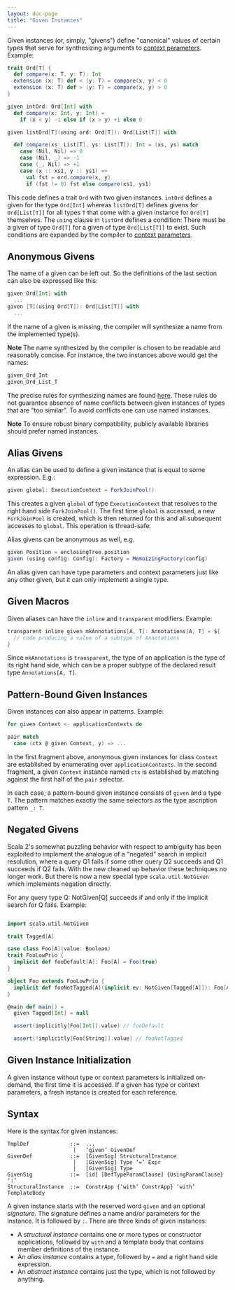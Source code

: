 ```yaml
---
layout: doc-page
title: "Given Instances"
---
```


Given instances (or, simply, "givens") define "canonical" values of certain types
that serve for synthesizing arguments to [context parameters](./using-clauses.html). Example:

```scala
trait Ord[T] {
  def compare(x: T, y: T): Int
  extension (x: T) def < (y: T) = compare(x, y) < 0
  extension (x: T) def > (y: T) = compare(x, y) > 0
}

given intOrd: Ord[Int] with
  def compare(x: Int, y: Int) =
    if (x < y) -1 else if (x > y) +1 else 0

given listOrd[T](using ord: Ord[T]): Ord[List[T]] with

  def compare(xs: List[T], ys: List[T]): Int = (xs, ys) match
    case (Nil, Nil) => 0
    case (Nil, _) => -1
    case (_, Nil) => +1
    case (x :: xs1, y :: ys1) =>
      val fst = ord.compare(x, y)
      if (fst != 0) fst else compare(xs1, ys1)

```
This code defines a trait `Ord` with two given instances. `intOrd` defines
a given for the type `Ord[Int]` whereas `listOrd[T]` defines givens
for `Ord[List[T]]` for all types `T` that come with a given instance for `Ord[T]`
themselves. The `using` clause in `listOrd` defines a condition: There must be a
given of type `Ord[T]` for a given of type `Ord[List[T]]` to exist.
Such conditions are expanded by the compiler to [context
parameters](./using-clauses.html).

## Anonymous Givens

The name of a given can be left out. So the definitions
of the last section can also be expressed like this:
```scala
given Ord[Int] with
  ...
given [T](using Ord[T]): Ord[List[T]] with
  ...
```
If the name of a given is missing, the compiler will synthesize a name from
the implemented type(s).

**Note** The name synthesized by the compiler is chosen to be readable and reasonably concise. For instance, the two instances above would get the names:
```scala
given_Ord_Int
given_Ord_List_T
```
The precise rules for synthesizing names are found [here](./relationship-implicits.html#anonymous-given-instances). These rules do not guarantee absence of name conflicts between
given instances of types that are "too similar". To avoid conflicts one can
use named instances.

**Note** To ensure robust binary compatibility, publicly available libraries should prefer named instances.

## Alias Givens

An alias can be used to define a given instance that is equal to some expression. E.g.:
```scala
given global: ExecutionContext = ForkJoinPool()
```
This creates a given `global` of type `ExecutionContext` that resolves to the right
hand side `ForkJoinPool()`.
The first time `global` is accessed, a new `ForkJoinPool` is created, which is then
returned for this and all subsequent accesses to `global`. This operation is thread-safe.

Alias givens can be anonymous as well, e.g.
```scala
given Position = enclosingTree.position
given (using config: Config): Factory = MemoizingFactory(config)
```

An alias given can have type parameters and context parameters just like any other given,
but it can only implement a single type.

## Given Macros

Given aliases can have the `inline` and `transparent` modifiers.
Example:
```scala
transparent inline given mkAnnotations[A, T]: Annotations[A, T] = ${
  // code producing a value of a subtype of Annotations
}
```
Since `mkAnnotations` is `transparent`, the type of an application is the type of its right hand side, which can be a proper subtype of the declared result type `Annotations[A, T]`.

## Pattern-Bound Given Instances

Given instances can also appear in patterns. Example:

```scala
for given Context <- applicationContexts do

pair match
  case (ctx @ given Context, y) => ...
```
In the first fragment above, anonymous given instances for class `Context` are established by enumerating over `applicationContexts`. In the second fragment, a given `Context`
instance named `ctx` is established by matching against the first half of the `pair` selector.

In each case, a pattern-bound given instance consists of `given` and a type `T`. The pattern matches exactly the same selectors as the type ascription pattern `_: T`.

## Negated Givens

Scala 2's somewhat puzzling behavior with respect to ambiguity has been exploited to implement the analogue of a "negated" search in implicit resolution, where a query Q1 fails if some other query Q2 succeeds and Q1 succeeds if Q2 fails. With the new cleaned up behavior these techniques no longer work. But there is now a new special type `scala.util.NotGiven` which implements negation directly.

For any query type Q: NotGiven[Q] succeeds if and only if the implicit search for Q fails. Example:

```scala

import scala.util.NotGiven

trait Tagged[A]

case class Foo[A](value: Boolean)
trait FooLowPrio {
  implicit def fooDefault[A]: Foo[A] = Foo(true)
}

object Foo extends FooLowPrio {
  implicit def fooNotTagged[A](implicit ev: NotGiven[Tagged[A]]): Foo[A] = Foo(false)
}

@main def main() =
  given Tagged[Int] = null

  assert(implicitly[Foo[Int]].value) // fooDefault

  assert(!implicitly[Foo[String]].value) // fooNotTagged

```

## Given Instance Initialization

A given instance without type or context parameters is initialized on-demand, the first
time it is accessed. If a given has type or context parameters, a fresh instance
is created for each reference.

## Syntax

Here is the syntax for given instances:

```
TmplDef             ::=  ...
                     |   ‘given’ GivenDef
GivenDef            ::=  [GivenSig] StructuralInstance
                     |   [GivenSig] Type ‘=’ Expr
                     |   [GivenSig] Type
GivenSig            ::=  [id] [DefTypeParamClause] {UsingParamClause} ‘:’
StructuralInstance  ::=  ConstrApp {‘with’ ConstrApp} ‘with’ TemplateBody
```

A given instance starts with the reserved word `given` and an optional _signature_. The signature
defines a name and/or parameters for the instance. It is followed by `:`. There are three kinds
of given instances:

 - A _structural instance_ contains one or more types or constructor applications, followed by `with` and a template body
that contains member definitions of the instance.
 - An _alias instance_ contains a type, followed by `=` and a right hand side expression.
 - An _abstract instance_ contains just the type, which is not followed by anything.
